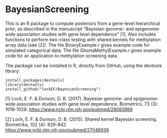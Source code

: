 # BayesianScreening

This is an R package to compute posteriors from a gene-level hierarchical prior, as described in the manuscript "Bayesian genome- and epigenome-wide association studies with gene level dependence" [1].  Also includes functions to perform two-class testing with shared kernels for methylation array data (see [2]).  The file BinaryExample.r gives example code for simulated categorical data. The file GliomaMethylExample.r gives example code for an application to methylation screening data. 

The package can be installed in R, directly from GitHub, using the devtools library:
```
install.packages(devtools)
library(devtools)
install_github("lockEF/BayesianScreening")
```

[1] Lock, E. F. & Dunson, D. B. (2017). Bayesian genome- and epigenome-wide association studies with gene level dependence. Biometrics, 73 (3): 1018-1028. https://www.ncbi.nlm.nih.gov/pubmed/28083869

[2] Lock, E. F. & Dunson, D. B. (2015). Shared kernel Bayesian screening. Biometrika, 102 (4): 829-842.  https://www.ncbi.nlm.nih.gov/pubmed/27046939
